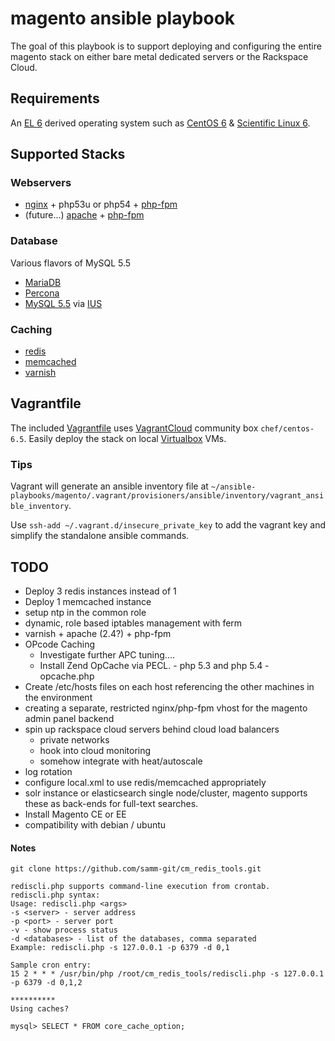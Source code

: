 # magento ansible playbook
The goal of this playbook is to support deploying and configuring the entire magento stack on either bare metal dedicated servers or the Rackspace Cloud. 

## Requirements
An [EL 6](http://en.wikipedia.org/wiki/Category:Enterprise_Linux_distributions) derived operating system such as [CentOS 6](http://www.centos.org/) & [Scientific Linux 6](https://www.scientificlinux.org/).

## Supported Stacks

### Webservers 
- [nginx](http://wiki.nginx.org) + php53u or php54 + [php-fpm](http://php-fpm.org/)
- (future...) [apache](http://httpd.apache.org/) + [php-fpm](http://php-fpm.org/)

### Database
Various flavors of MySQL 5.5
- [MariaDB](https://mariadb.org/)
- [Percona](http://www.percona.com/)
- [MySQL 5.5](http://www.mysql.com/) via [IUS](https://iuscommunity.org/)

### Caching
- [redis](http://redis.io/)
- [memcached](http://memcached.org/)
- [varnish](https://www.varnish-cache.org/)

## Vagrantfile
The included [Vagrantfile](https://docs.vagrantup.com/v2/vagrantfile/) uses [VagrantCloud](https://vagrantcloud.com/) community box `chef/centos-6.5`. Easily deploy the stack on local [Virtualbox](https://www.virtualbox.org/) VMs.

### Tips
Vagrant will generate an ansible inventory file at `~/ansible-playbooks/magento/.vagrant/provisioners/ansible/inventory/vagrant_ansible_inventory`.

Use `ssh-add ~/.vagrant.d/insecure_private_key` to add the vagrant key and simplify the standalone ansible commands. 

## TODO
- Deploy 3 redis instances instead of 1
- Deploy 1 memcached instance
- setup ntp in the common role
- dynamic, role based iptables management with ferm
- varnish + apache (2.4?) + php-fpm
- OPcode Caching
  - Investigate further APC tuning....
  - Install Zend OpCache via PECL. - php 5.3 and php 5.4 - opcache.php
- Create /etc/hosts files on each host referencing the other machines in the environment
- creating a separate, restricted nginx/php-fpm vhost for the magento admin panel backend
- spin up rackspace cloud servers behind cloud load balancers
  - private networks
  - hook into cloud monitoring
  - somehow integrate with heat/autoscale
- log rotation
- configure local.xml to use redis/memcached appropriately
- solr instance or elasticsearch single node/cluster, magento supports these as back-ends for full-text searches. 
- Install Magento CE or EE
- compatibility with debian / ubuntu

#### Notes
```
git clone https://github.com/samm-git/cm_redis_tools.git

rediscli.php supports command-line execution from crontab.
rediscli.php syntax:
Usage: rediscli.php <args>
-s <server> - server address
-p <port> - server port
-v - show process status
-d <databases> - list of the databases, comma separated
Example: rediscli.php -s 127.0.0.1 -p 6379 -d 0,1

Sample cron entry:
15 2 * * * /usr/bin/php /root/cm_redis_tools/rediscli.php -s 127.0.0.1 -p 6379 -d 0,1,2

**********
Using caches?

mysql> SELECT * FROM core_cache_option;
```
